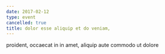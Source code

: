 ```yaml
---
date: 2017-02-12
type: event
cancelled: true
title: dolor esse aliquip et do veniam,
---
```

proident, occaecat in in amet, aliquip aute commodo ut dolore
